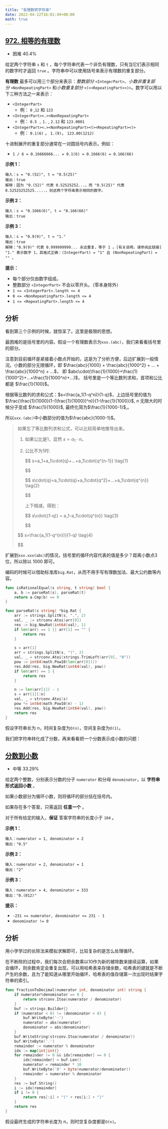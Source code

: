 ```yaml
---
title: "有理数转字符串"
date: 2022-04-22T16:01:49+08:00
math: true
---
```

## [972. 相等的有理数](https://leetcode-cn.com/problems/equal-rational-numbers/description/ "https://leetcode-cn.com/problems/equal-rational-numbers/description/")

- 困难 40.4%

给定两个字符串 `s` 和 `t` ，每个字符串代表一个非负有理数，只有当它们表示相同的数字时才返回 `true` 。字符串中可以使用括号来表示有理数的重复部分。

**有理数** 最多可以用三个部分来表示：*整数部分* `<IntegerPart>`、*小数非重复部分* `<NonRepeatingPart>` 和*小数重复部分* `<(><RepeatingPart><)>`。数字可以用以下三种方法之一来表示：

- `<IntegerPart>`
  - 例： `0` ,`12` 和 `123`
- `<IntegerPart><.><NonRepeatingPart>`
  - 例： `0.5 ,` `1.` , `2.12` 和 `123.0001`
- `<IntegerPart><.><NonRepeatingPart><(><RepeatingPart><)>`
  - 例： `0.1(6)` ， `1.(9)`， `123.00(1212)`

十进制展开的重复部分通常在一对圆括号内表示。例如：

- `1 / 6 = 0.16666666... = 0.1(6) = 0.1666(6) = 0.166(66)`

**示例 1：**

```
输入：s = "0.(52)", t = "0.5(25)"
输出：true
解释：因为 "0.(52)" 代表 0.52525252...，而 "0.5(25)" 代表 0.52525252525.....，则这两个字符串表示相同的数字。
```

**示例 2：**

```
输入：s = "0.1666(6)", t = "0.166(66)"
输出：true
```

**示例 3：**

```
输入：s = "0.9(9)", t = "1."
输出：true
解释："0.9(9)" 代表 0.999999999... 永远重复，等于 1 。[有关说明，请参阅此链接]
"1." 表示数字 1，其格式正确：(IntegerPart) = "1" 且 (NonRepeatingPart) = "" 。
```

**提示：**

- 每个部分仅由数字组成。
- 整数部分 `<IntegerPart>` 不会以零开头。（零本身除外）
- `1 <= <IntegerPart>.length <= 4`
- `0 <= <NonRepeatingPart>.length <= 4`
- `1 <= <RepeatingPart>.length <= 4`

## 分析

看到第三个示例的时候，就惊呆了。这里是极限的思想。

最困难的是括号里的内容。假设一个有理数表示为`xxx.(abc)`，我们来看看括号里的部分。

注意到目前循环是紧接着小数点开始的，这是为了分析方便，后边扩展到一般情况。小数的部分无限循环，即 $\frac{abc}{1000} + \frac{abc}{1000^2} + ... + \frac{abc}{1000^n} + ...$， 即 $abc\cdot(\frac{1}{1000}+\frac{1}{1000^2}+...+\frac{1}{1000^n}+...)$， 括号里是一个等比数列求和，首项和公比都是 $\frac{1}{100}$。

根据等比数列的求和公式：$s=\frac{a_1(1-q^n)}{1-q}$，上边括号里的值为 $\frac{\frac{1}{1000}(1-(\frac{1}{1000})^n)}{1-\frac{1}{1000}}$, $n$ 无限大的时候分子变成 $\frac{1}{1000}$, 最终化简为$\frac{1}{1000-1}$,。

所以`xxx.(abc)`中小数部分的值为$\frac{abc}{1000-1}$。

> 如果忘了等比数列求和公式，可以比较简单地推导出来。
>
> 1. 如果公比是1，显然 $s=a_1\cdot{n}$。
> 2. 公比不为1时:
>
>    $$
>    s=a_1+a_1\cdot{q}+...+a_1\cdot{q^{n-1}} \tag{1}
>
>    $$
>
>    $$
>    s\cdot{q}=a_1\cdot{q}+a_1\cdot{q^2}+...+a_1\cdot{q^{n}}  \tag{2}
>
>    $$
>
>    上下相减，得到：
>
>    $$
>    s\cdot{(1-q)} = a_1-a_1\cdot{q^{n}} \tag{3}
>
>    $$
>
> $$
> s=\frac{a_1(1-q^{n})}{1-q} \tag{4}
>
> $$

扩展到`xxx.xxx(abc)`的情况，括号里的循环内容代表的值是多少？距离小数点3位，所以除以 1000 即可。

编码的时候可以借助标准库`big.Rat`，从而不用手写有理数加法、最大公约数等内容。

```go
func isRationalEqual(s string, t string) bool {
    a, b := parseRat(s), parseRat(t)
    return a.Cmp(b) == 0
}

func parseRat(s string) *big.Rat {
    arr := strings.SplitN(s, ".", 2)
    val, _ := strconv.Atoi(arr[0])
    res := big.NewRat(int64(val), 1)
    if len(arr) == 1 || arr[1] == "" {
        return res
    }

    s = arr[1]
    arr = strings.SplitN(s, "(", 2)
    val, _ = strconv.Atoi(strings.TrimLeft(arr[0], "0"))
    pow := int64(math.Pow10(len(arr[0])))
    res.Add(res, big.NewRat(int64(val), pow))
    if len(arr) == 1 {
        return res
    }

    n := len(arr[1]) - 1
    s = arr[1][:n]
    val, _ = strconv.Atoi(s)
    pow *= int64(math.Pow10(n) - 1)
    res.Add(res, big.NewRat(int64(val), pow))
    return res
}
```

假设字符串长为 n，时间复杂度为`O(n)`，空间复杂度为`O(1)`。

我们把字符串转化成了分数，再来看看把一个分数表示成小数的问题：

## [分数到小数](https://leetcode-cn.com/problems/fraction-to-recurring-decimal/description/ "https://leetcode-cn.com/problems/fraction-to-recurring-decimal/description/")

- 中等 33.29%

给定两个整数，分别表示分数的分子 `numerator` 和分母 `denominator`，以 **字符串形式返回小数** 。

如果小数部分为循环小数，则将循环的部分括在括号内。

如果存在多个答案，只需返回 **任意一个** 。

对于所有给定的输入，**保证** 答案字符串的长度小于 `104` 。

**示例 1：**

```
输入：numerator = 1, denominator = 2
输出："0.5"
```

**示例 2：**

```
输入：numerator = 2, denominator = 1
输出："2"
```

**示例 3：**

```
输入：numerator = 4, denominator = 333
输出："0.(012)"
```

**提示：**

- `-231 <= numerator, denominator <= 231 - 1`
- `denominator != 0`

## 分析

用小学学过的长除法来模拟求解即可，比较复杂的是怎么处理循环。

在不断除的过程中，我们每次会把余数乘以10作为新的被除数来接续运算，如果会循环，则余数肯定会重复出现，可以用哈希表来存储余数，哈希表的键就是不断产生的余数，且为了能知道从哪里开始循环，哈希表的值存储第一次出现时结果字符串的索引。

```go
func fractionToDecimal(numerator int, denominator int) string {
    if numerator%denominator == 0 {
        return strconv.Itoa(numerator / denominator)
    }
    buf := strings.Builder{}
    if (numerator < 0) != (denominator < 0) {
        buf.WriteByte('-')
        numerator = abs(numerator)
        denominator = abs(denominator)
    }
    buf.WriteString(strconv.Itoa(numerator / denominator))
    buf.WriteByte('.')
    remainder := numerator % denominator
    idx := map[int]int{}
    for remainder != 0 && idx[remainder] == 0 {
        idx[remainder] = buf.Len()
        numerator = remainder * 10
        buf.WriteByte('0' + byte(numerator/denominator))
        remainder = numerator % denominator
    }
    res := buf.String()
    i := idx[remainder]
    if i != 0 {
        return res[:i] + "(" + res[i:] + ")"
    }
    return res
}
```

假设最终生成的字符串长度为 n，则时空复杂度都是`O(n)`。
